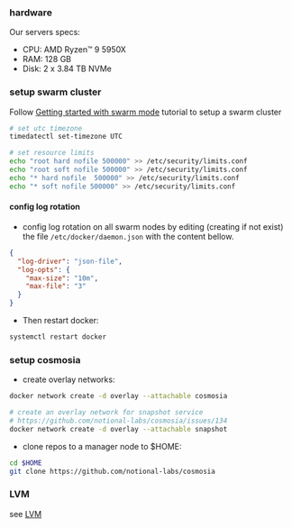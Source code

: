 ### hardware
Our servers specs:
- CPU: AMD Ryzen™ 9 5950X
- RAM: 128 GB
- Disk: 2 x 3.84 TB NVMe


### setup swarm cluster
Follow [Getting started with swarm mode](https://docs.docker.com/engine/swarm/swarm-tutorial/) tutorial to setup a swarm cluster

```bash
# set utc timezone
timedatectl set-timezone UTC

# set resource limits
echo "root hard nofile 500000" >> /etc/security/limits.conf
echo "root soft nofile 500000" >> /etc/security/limits.conf
echo "* hard nofile  500000" >> /etc/security/limits.conf
echo "* soft nofile 500000" >> /etc/security/limits.conf
```

#### config log rotation
- config log rotation on all swarm nodes by editing (creating if not exist) the file `/etc/docker/daemon.json` with the content bellow.
```json
{
  "log-driver": "json-file",
  "log-opts": {
    "max-size": "10m",
    "max-file": "3"
  }
}
```

- Then restart docker:
```bash
systemctl restart docker
```

### setup cosmosia

- create overlay networks:

```bash
docker network create -d overlay --attachable cosmosia

# create an overlay network for snapshot service
# https://github.com/notional-labs/cosmosia/issues/134
docker network create -d overlay --attachable snapshot

```

- clone repos to a manager node to $HOME:
```bash
cd $HOME
git clone https://github.com/notional-labs/cosmosia
```

### LVM
see [LVM](./lvm.md)
